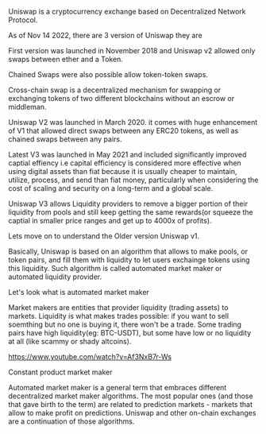Uniswap is a cryptocurrency exchange based on Decentralized Network Protocol.

As of Nov 14 2022, there are 3 version of Uniswap they are

First version was launched in November 2018 and Uniswap v2 allowed only swaps between ether and a Token.

Chained Swaps were also possible allow token-token swaps.

Cross-chain swap is a decentralized mechanism for swapping or exchanging tokens of two different blockchains without an escrow or middleman.

Uniswap V2 was launched in March 2020. it comes with huge enhancement of V1 that allowed direct swaps between any ERC20 tokens, as well as chained swaps between any pairs.

Latest V3 was launched in May 2021 and included significantly improved captial effiency i.e capital efficiency is considered more effective when using digital assets than fiat because it is usually cheaper to maintain, utilize, process, and send than fiat money, particularly when considering the cost of scaling and security on a long-term and a global scale.

Uniswap V3 allows Liquidity providers to remove a bigger portion of their liquidity from pools and still keep getting the same rewards(or squeeze the captial in smaller price ranges and get up to 4000x of profits).

Lets move on to understand the Older version Uniswap v1.

Basically, Uniswap is based on an algorithm that allows to make pools, or token pairs, and fill them with liquidity to let users exchainge tokens using this liquidity. Such algorithm is called automated market maker or automated liquidity provider.

Let's look what is automated market maker

Market makers are entities that provider liquidity (trading assets) to markets. Liquidity is what makes trades possible: if you want to sell soemthing but no one is buying it, there won't be a trade. Some trading pairs have high liquidity(eg: BTC-USDT), but some have low or no liquidity at all (like scammy or shady altcoins).

https://www.youtube.com/watch?v=Af3NxB7r-Ws

Constant product market maker

Automated market maker is a general term that embraces different decentralized market maker algorithms. The most popular ones (and those that gave birth to the term) are related to prediction markets - markets that allow to make profit on predictions. Uniswap and other on-chain exchanges are a continuation of those algorithms.